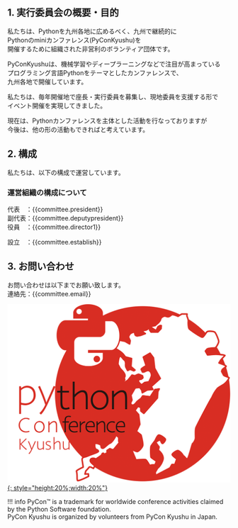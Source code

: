 ## 1. 実行委員会の概要・目的

私たちは、Pythonを九州各地に広めるべく、九州で継続的に  
Pythonのminiカンファレンス(PyConKyushu)を  
開催するために組織された非営利のボランティア団体です。  

PyConKyushuは、機械学習やディープラーニングなどで注目が高まっている  
プログラミング言語Pythonをテーマとしたカンファレンスで、  
九州各地で開催しています。  
  
私たちは、毎年開催地で座長・実行委員を募集し、現地委員を支援する形で  
イベント開催を実現してきました。   
  
現在は、Pythonカンファレンスを主体とした活動を行なっておりますが  
今後は、他の形の活動もできればと考えています。

## 2. 構成

私たちは、以下の構成で運営しています。

### 運営組織の構成について
代表　：{{committee.president}}  
副代表：{{committee.deputypresident}}  
役員　：{{committee.director1}}  

設立　：{{committee.establish}}

## 3. お問い合わせ
お問い合わせは以下までお願い致します。  
連絡先：{{committee.email}}  

[![](img/logo.png){: style="height:20%;width:20%"}](https://www.pykyushu.jp) 



!!! info
    PyCon™ is a trademark for worldwide conference activities 
    claimed by the Python Software foundation.   
    PyCon Kyushu is organized by volunteers from PyCon Kyushu in Japan.